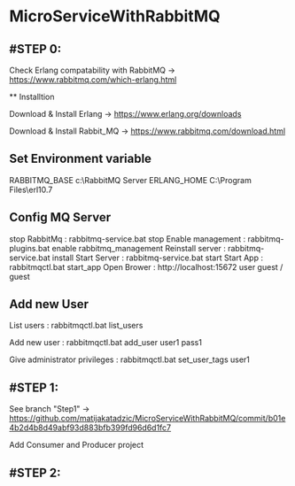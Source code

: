 # MicroServiceWithRabbitMQ

#STEP 0:
---------

Check Erlang compatability with RabbitMQ -> https://www.rabbitmq.com/which-erlang.html

** Installtion

Download & Install Erlang -> https://www.erlang.org/downloads

Download & Install Rabbit_MQ -> https://www.rabbitmq.com/download.html


Set Environment variable
---------------------------
RABBITMQ_BASE c:\RabbitMQ Server
ERLANG_HOME C:\Program Files\erl10.7


Config MQ Server
-----------------
stop RabbitMq : rabbitmq-service.bat stop
Enable management : rabbitmq-plugins.bat enable rabbitmq_management
Reinstall server : rabbitmq-service.bat install
Start Server : rabbitmq-service.bat start
Start App : rabbitmqctl.bat start_app
Open Brower : http://localhost:15672 user guest / guest


Add new User
--------------
List users : rabbitmqctl.bat list_users

Add new user : rabbitmqctl.bat add_user user1 pass1

Give administrator privileges : rabbitmqctl.bat set_user_tags user1

#STEP 1:
---------
See branch "Step1" -> https://github.com/matijakatadzic/MicroServiceWithRabbitMQ/commit/b01e4b2d4b8d49abf93d883bfb399fd96d6d1fc7

Add Consumer and Producer project


#STEP 2:
---------
